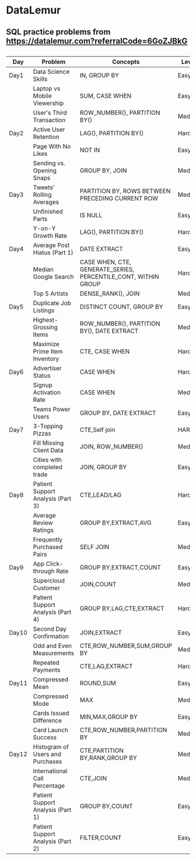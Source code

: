 # DataLemur
## SQL practice problems from https://datalemur.com?referralCode=6GoZJBkG
##
|Day|Problem|Concepts|Level|Link|
|---|-------|--------|-----|----|
|Day1|Data Science Skills|IN, GROUP BY|Easy|https://datalemur.com/questions/matching-skills|
||Laptop vs Mobile Viewership|SUM, CASE WHEN|Easy|https://datalemur.com/questions/laptop-mobile-viewership|
||User's Third Transaction|ROW_NUMBER(), PARTITION BY()|Medium|https://datalemur.com/questions/sql-third-transaction|
|Day2|Active User Retention|LAG(), PARTITION BY()|Hard|https://datalemur.com/questions/user-retention|
||Page With No Likes|NOT IN|Easy|https://datalemur.com/questions/sql-page-with-no-likes|
||Sending vs. Opening Snaps|GROUP BY, JOIN|Medium|https://datalemur.com/questions/time-spent-snaps|
|Day3|Tweets' Rolling Averages|PARTITION BY, ROWS BETWEEN PRECEDING CURRENT ROW|Medium|https://datalemur.com/questions/rolling-average-tweets|
||Unfinished Parts|IS NULL|Easy|https://datalemur.com/questions/tesla-unfinished-parts|
||Y-on-Y Growth Rate|LAG(), PARTITION BY()|Hard|https://datalemur.com/questions/yoy-growth-rate|
|Day4|Average Post Hiatus (Part 1)|DATE EXTRACT|Easy|https://datalemur.com/questions/sql-average-post-hiatus-1|
||Median Google Search|CASE WHEN, CTE, GENERATE_SERIES, PERCENTILE_CONT, WITHIN GROUP|Hard|https://datalemur.com/questions/median-search-freq|
||Top 5 Artists|DENSE_RANK(), JOIN|Medium|https://datalemur.com/questions/top-fans-rank|
|Day5|Duplicate Job Listings|DISTINCT COUNT, GROUP BY|Easy|https://datalemur.com/questions/duplicate-job-listings|
||Highest-Grossing Items|ROW_NUMBER(), PARTITION BY(), DATE EXTRACT|Medium|https://datalemur.com/questions/sql-highest-grossing|
||Maximize Prime Item Inventory|CTE, CASE WHEN|Hard|https://datalemur.com/questions/prime-warehouse-storage|
|Day6|Advertiser Status|CASE WHEN|Hard|https://datalemur.com/questions/updated-status|
||Signup Activation Rate|CASE WHEN|Medium|https://datalemur.com/questions/signup-confirmation-rate|
||Teams Power Users|GROUP BY, DATE EXTRACT|Easy|https://datalemur.com/questions/teams-power-users|
|Day7|3-Topping Pizzas|CTE,Self join|HARD|https://datalemur.com/questions/pizzas-topping-cost|
||Fill Missing Client Data|JOIN, ROW_NUMBER()|Medium|https://datalemur.com/questions/fill-missing-product|
||Cities with completed trade|JOIN, GROUP BY|Easy|https://datalemur.com/questions/completed-trades|
|Day8|Patient Support Analysis (Part 3)|CTE,LEAD/LAG|Hard|https://datalemur.com/questions/patient-call-history|
||Average Review Ratings|GROUP BY,EXTRACT,AVG|Easy|https://datalemur.com/questions/sql-avg-review-ratings|
||Frequently Purchased Pairs|SELF JOIN|Medium|https://datalemur.com/questions/frequently-purchased-pairs|
|Day9|App Click-through Rate|GROUP BY,EXTRACT,COUNT|Easy|https://datalemur.com/questions/click-through-rate|
||Supercloud Customer|JOIN,COUNT|Medium|https://datalemur.com/questions/supercloud-customer|
||Patient Support Analysis (Part 4)|GROUP BY,LAG,CTE,EXTRACT|Hard|https://datalemur.com/questions/long-calls-growth|
|Day10|Second Day Confirmation|JOIN,EXTRACT|Easy|https://datalemur.com/questions/second-day-confirmation|
||Odd and Even Measurements|CTE,ROW_NUMBER,SUM,GROUP BY|Medium|https://datalemur.com/questions/odd-even-measurements|
||Repeated Payments|CTE,LAG,EXTRACT|Hard|https://datalemur.com/questions/repeated-payments|
|Day11|Compressed Mean|ROUND,SUM|Easy|https://datalemur.com/questions/alibaba-compressed-mean|
||Compressed Mode|MAX|Medium|https://datalemur.com/questions/alibaba-compressed-mode|
||Cards Issued Difference|MIN,MAX,GROUP BY|Easy|https://datalemur.com/questions/cards-issued-difference|
||Card Launch Success|CTE,ROW_NUMBER,PARTITION BY|Medium|https://datalemur.com/questions/card-launch-success|
|Day12|Histogram of Users and Purchases|CTE,PARTITION BY,RANK,GROUP BY|Medium|https://datalemur.com/questions/histogram-users-purchase|
||International Call Percentage|CTE,JOIN|Medium|https://datalemur.com/questions/international-call-percentage|
||Patient Support Analysis (Part 1)|GROUP BY,COUNT|Easy|https://datalemur.com/questions/frequent-callers|
||Patient Support Analysis (Part 2)|FILTER,COUNT|Easy|https://datalemur.com/questions/uncategorized-calls-percentage|
